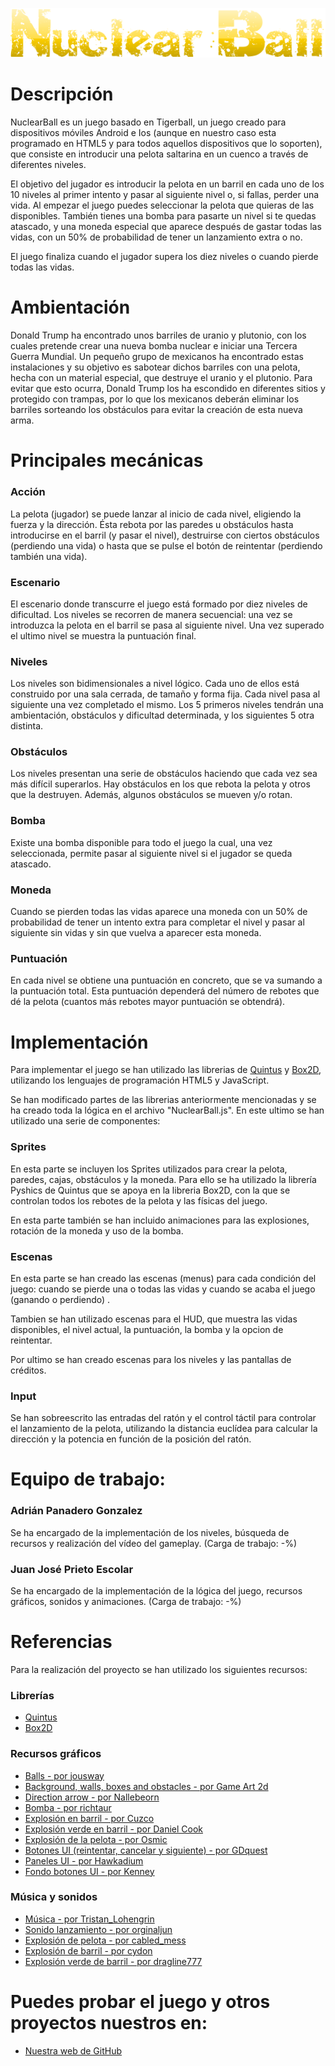 ![alt text](https://github.com/AdriPanG/DVI/blob/master/NuclearBall/images/Title.png "Nuclear Ball")

# Descripción

NuclearBall es un juego basado en Tigerball, un juego creado para dispositivos móviles Android e Ios (aunque en nuestro caso esta programado en HTML5 y para todos aquellos dispositivos que lo soporten), que consiste en introducir una pelota saltarina en un cuenco a través de diferentes niveles.

El objetivo del jugador es introducir la pelota en un barril en cada uno de los 10 niveles al primer intento y pasar al siguiente nivel o, si fallas, perder una vida. Al empezar el juego puedes seleccionar la pelota que quieras de las disponibles. También tienes una bomba para pasarte un nivel si te quedas atascado, y una moneda especial que aparece después de gastar todas las vidas, con un 50% de probabilidad de tener un lanzamiento extra o no.

El juego finaliza cuando el jugador supera los diez niveles o cuando pierde todas las vidas.

# Ambientación

Donald Trump ha encontrado unos barriles de uranio y plutonio, con los cuales pretende crear una nueva bomba nuclear e iniciar una Tercera Guerra Mundial. Un pequeño grupo de mexicanos ha encontrado estas instalaciones y su objetivo es sabotear dichos barriles con una pelota, hecha con un material especial, que destruye el uranio y el plutonio. Para evitar que esto ocurra, Donald Trump los ha escondido en diferentes sitios y protegido con trampas, por lo que los mexicanos deberán eliminar los barriles sorteando los obstáculos para evitar la creación de esta nueva arma.

# Principales mecánicas

### Acción

La pelota (jugador) se puede lanzar al inicio de cada nivel, eligiendo la fuerza y la dirección. Ésta rebota por las paredes u obstáculos hasta introducirse en el barril (y pasar el nivel), destruirse con ciertos obstáculos (perdiendo una vida) o hasta que se pulse el botón de reintentar (perdiendo también una vida).


### Escenario

El escenario donde transcurre el juego está formado por diez niveles de dificultad. Los niveles se recorren de manera secuencial: una vez se introduzca la pelota en el barril se pasa al siguiente nivel. Una vez superado el ultimo nivel se muestra la puntuación final.

### Niveles

Los niveles son bidimensionales a nivel lógico. Cada uno de ellos está construido por una sala cerrada, de tamaño y forma fija. Cada nivel pasa al siguiente una vez completado el mismo. Los 5 primeros niveles tendrán una ambientación, obstáculos y
dificultad determinada, y los siguientes 5 otra distinta.

### Obstáculos

Los niveles presentan una serie de obstáculos haciendo que cada vez sea más difícil superarlos. Hay obstáculos en los que rebota la pelota y otros que la destruyen. Además, algunos obstáculos se mueven y/o rotan.

### Bomba

Existe una bomba disponible para todo el juego la cual, una vez seleccionada, permite pasar al siguiente nivel si el jugador se queda atascado.

###  Moneda

Cuando se pierden todas las vidas aparece una moneda con un 50% de probabilidad de tener un intento extra para completar el nivel y pasar al siguiente sin vidas y sin que vuelva a aparecer esta moneda.

### Puntuación

En cada nivel se obtiene una puntuación en concreto, que se va sumando a la puntuación total. Esta puntuación dependerá del número de rebotes que dé la pelota (cuantos más rebotes mayor puntuación se obtendrá).

# Implementación

Para implementar el juego se han utilizado las librerias de [Quintus](http://www.html5quintus.com/) y [Box2D](http://box2d.org/), utilizando los lenguajes de programación HTML5 y JavaScript. 

Se han modificado partes de las librerias anteriormente mencionadas y se ha creado toda la lógica en el archivo "NuclearBall.js". En este ultimo se han utilizado una serie de componentes:

### Sprites

En esta parte se incluyen los Sprites utilizados para crear la pelota, paredes, cajas, obstáculos y la moneda. Para ello se ha utilizado la librería Pyshics de Quintus que se apoya en la libreria Box2D, con la que se controlan todos los rebotes de la pelota y las físicas del juego.

En esta parte también se han incluido animaciones para las explosiones, rotación de la moneda y uso de la bomba.

### Escenas

En esta parte se han creado las escenas (menus) para cada condición del juego: cuando se pierde una o todas las vidas y cuando se acaba el juego (ganando o perdiendo) .

Tambien se han utilizado escenas para el HUD, que muestra las vidas disponibles, el nivel actual, la puntuación, la bomba y la opcion de reintentar. 

Por ultimo se han creado escenas para los niveles y las pantallas de créditos.

### Input

Se han sobreescrito las entradas del ratón y el control táctil para controlar el lanzamiento de la pelota, utilizando la distancia euclídea para calcular la dirección y la potencia en función de la posición del ratón.

#  Equipo de trabajo:

### Adrián Panadero Gonzalez

Se ha encargado de la implementación de los niveles, búsqueda de recursos y realización del vídeo del gameplay. (Carga de trabajo: -%)

### Juan José Prieto Escolar

Se ha encargado de la implementación de la lógica del juego, recursos gráficos, sonidos y animaciones. (Carga de trabajo: -%)

# Referencias

Para la realización del proyecto se han utilizado los siguientes recursos:

### Librerías

* [Quintus](http://www.html5quintus.com/)
* [Box2D](http://box2d.org/)

### Recursos gráficos

* [Balls - por jousway](http://jousway.deviantart.com)
* [Background, walls, boxes and obstacles - por Game Art 2d](http://www.gameart2d.com)
* [Direction arrow - por Nallebeorn](https://opengameart.org/users/nallebeorn)
* [Bomba - por richtaur](https://opengameart.org/users/richtaur)
* [Explosión en barril - por Cuzco](https://opengameart.org/users/cuzco)
* [Explosión verde en barril - por Daniel Cook](http://hasgraphics.com/8-bit-sinistar-clone-graphics/)
* [Explosión de la pelota - por Osmic](https://opengameart.org/users/osmic)
* [Botones UI (reintentar, cancelar y siguiente) - por GDquest](https://opengameart.org/users/gdquest)
* [Paneles UI - por Hawkadium](https://opengameart.org/users/hawkadium)
* [Fondo botones UI - por Kenney](https://opengameart.org/users/kenney)

### Música y sonidos

* [Música - por Tristan_Lohengrin](https://www.freesound.org/people/Tristan_Lohengrin/)
* [Sonido lanzamiento - por orginaljun](https://www.freesound.org/people/orginaljun/)
* [Explosión de pelota - por cabled_mess](https://www.freesound.org/people/cabled_mess/)
* [Explosión de barril - por cydon](https://www.freesound.org/people/cydon/)
* [Explosión verde de barril - por dragline777](https://www.freesound.org/people/dragline777/)

# Puedes probar el juego y otros proyectos nuestros en:

 - [Nuestra web de GitHub](https://adripang.github.io/DVI/)
